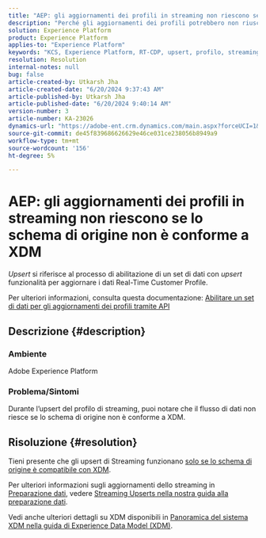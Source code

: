 ```yaml
---
title: "AEP: gli aggiornamenti dei profili in streaming non riescono se lo schema di origine non è conforme a XDM"
description: "Perché gli aggiornamenti dei profili potrebbero non riuscire con schemi non conformi a XDM?"
solution: Experience Platform
product: Experience Platform
applies-to: "Experience Platform"
keywords: "KCS, Experience Platform, RT-CDP, upsert, profilo, streaming, XDM, schema"
resolution: Resolution
internal-notes: null
bug: false
article-created-by: Utkarsh Jha
article-created-date: "6/20/2024 9:37:43 AM"
article-published-by: Utkarsh Jha
article-published-date: "6/20/2024 9:40:14 AM"
version-number: 3
article-number: KA-23026
dynamics-url: "https://adobe-ent.crm.dynamics.com/main.aspx?forceUCI=1&pagetype=entityrecord&etn=knowledgearticle&id=36d1a9b9-e82e-ef11-840a-00224809e160"
source-git-commit: de45f839686626629e46ce031ce238056b8949a9
workflow-type: tm+mt
source-wordcount: '156'
ht-degree: 5%

---
```


# AEP: gli aggiornamenti dei profili in streaming non riescono se lo schema di origine non è conforme a XDM


*Upsert* si riferisce al processo di abilitazione di un set di dati con *upsert* funzionalità per aggiornare i dati Real-Time Customer Profile.

Per ulteriori informazioni, consulta questa documentazione: [Abilitare un set di dati per gli aggiornamenti dei profili tramite API](https://experienceleague.adobe.com/docs/experience-platform/catalog/datasets/enable-upsert.html)

## Descrizione {#description}


### Ambiente

Adobe Experience Platform

### Problema/Sintomi

Durante l’upsert del profilo di streaming, puoi notare che il flusso di dati non riesce se lo schema di origine non è conforme a XDM.


## Risoluzione {#resolution}


Tieni presente che gli upsert di Streaming funzionano <u>solo se lo schema di origine è compatibile con XDM</u>.

Per ulteriori informazioni sugli aggiornamenti dello streaming in [Preparazione dati](https://experienceleague.adobe.com/docs/experience-platform/data-prep/home.html?lang=it), vedere [Streaming Upserts nella nostra guida alla preparazione dati](https://experienceleague.adobe.com/docs/experience-platform/data-prep/upserts.html).

Vedi anche ulteriori dettagli su XDM disponibili in [Panoramica del sistema XDM nella guida di Experience Data Model (XDM)](https://experienceleague.adobe.com/docs/experience-platform/xdm/home.html?lang=it).
